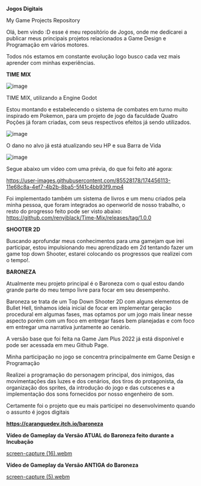 **Jogos Digitais**



My Game Projects Repository



 Olá, bem vindo :D esse é meu repositório de Jogos, onde me dedicarei a publicar meus principais projetos relacionados a Game Design e Programação em vários motores.
 
 Todos nós estamos em constante evolução logo busco cada vez mais aprender com minhas experiências.
 
 **TIME MIX**
 
 
 ![image](https://user-images.githubusercontent.com/85528178/173860856-1777d3d8-6449-48b5-8b2c-dc4bedf7dfbe.png)
 
 
TIME MIX, utilizando a Engine Godot



Estou montando e estabelecendo o sistema de combates em turno muito inspirado em Pokemon, para um projeto de jogo da faculdade
Quatro Poções já foram criadas, com seus respectivos efeitos já sendo utilizados.

![image](https://user-images.githubusercontent.com/85528178/174455293-3a4db3c7-afac-41fa-b426-672e64bbcf3c.png)

O dano no alvo já está atualizando seu HP e sua Barra de Vida

![image](https://user-images.githubusercontent.com/85528178/174455558-fb5c47b9-e485-481c-b791-2b2d8957fd66.png)

Segue abaixo um vídeo com uma prévia, do que foi feito até agora:

https://user-images.githubusercontent.com/85528178/174456113-11e68c8a-4ef7-4b2b-8ba5-5f41c4bb93f9.mp4

Foi implementado também um sistema de livros e um menu criados pela minha pessoa, que foram integrados ao openworld de nosso trabalho, o resto do progresso feito pode ser visto abaixo:
https://github.com/renyiblack/Time-Mix/releases/tag/1.0.0





**SHOOTER 2D**


Buscando aprofundar meus conhecimentos para uma gamejam que irei participar, estou impulsionando meu aprendizado em 2d tentando fazer um game top down Shooter, estarei colocando os progressos que realizei com o tempo!.



**BARONEZA**

Atualmente meu projeto principal é o Baroneza com o qual estou dando grande parte do meu tempo livre para focar em seu desempenho.

Baroneza se trata de um Top Down Shooter 2D com alguns elementos de Bullet Hell, tinhamos ideia inicial de focar em implementar geração procedural em algumas fases, mas optamos por um jogo mais linear nesse aspecto porém com um foco em entregar fases bem planejadas e com foco em entregar uma narrativa juntamente ao cenário.

A versão base que foi feita na Game Jam Plus 2022 já está disponível e pode ser acessada em meu Github Page.

Minha participação no jogo se concentra principalmente em Game Design e Programação

Realizei a programação do personagem principal, dos inimigos,  das movimentações das luzes e dos cenários, dos tiros do protagonista, da organização dos sprites, da introdução do jogo e das cutscenes e a implementação dos sons fornecidos por nosso engenheiro de som.

Certamente foi o projeto que eu mais participei no desenvolvimento quando o assunto é jogos digitais

**https://caranguedev.itch.io/baroneza**

**Vídeo de Gameplay da Versão ATUAL do Baroneza feito durante a Incubação**

[screen-capture (16).webm](https://user-images.githubusercontent.com/85528178/218483242-b3d356fd-f55d-4da5-aeef-5c4ac9acf093.webm)



**Vídeo de Gameplay da Versão ANTIGA do Baroneza**


[screen-capture (5).webm](https://user-images.githubusercontent.com/85528178/212312002-0ff13463-61ca-418a-870d-4e624b7b7058.webm)



